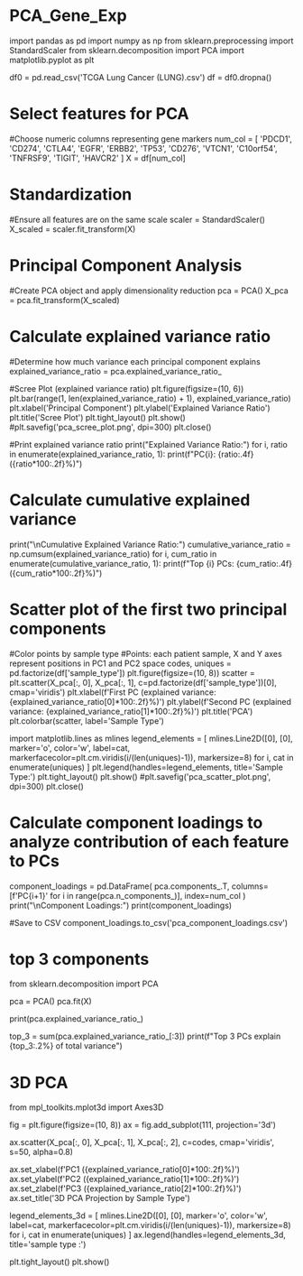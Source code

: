 # PCA_Gene_Exp
import pandas as pd
import numpy as np
from sklearn.preprocessing import StandardScaler
from sklearn.decomposition import PCA
import matplotlib.pyplot as plt

df0 = pd.read_csv('TCGA Lung Cancer (LUNG).csv')
df = df0.dropna()

# Select features for PCA
#Choose numeric columns representing gene markers
num_col = [
    'PDCD1', 'CD274', 'CTLA4', 'EGFR', 'ERBB2', 'TP53', 'CD276', 'VTCN1', 
    'C10orf54', 'TNFRSF9', 'TIGIT', 'HAVCR2'
]
X = df[num_col]

# Standardization
#Ensure all features are on the same scale
scaler = StandardScaler()
X_scaled = scaler.fit_transform(X)

# Principal Component Analysis
#Create PCA object and apply dimensionality reduction
pca = PCA()
X_pca = pca.fit_transform(X_scaled)



# Calculate explained variance ratio
#Determine how much variance each principal component explains
explained_variance_ratio = pca.explained_variance_ratio_

#Scree Plot (explained variance ratio)
plt.figure(figsize=(10, 6))
plt.bar(range(1, len(explained_variance_ratio) + 1), explained_variance_ratio)
plt.xlabel('Principal Component')
plt.ylabel('Explained Variance Ratio')
plt.title('Scree Plot')
plt.tight_layout()
plt.show()
#plt.savefig('pca_scree_plot.png', dpi=300)
plt.close()

#Print explained variance ratio
print("Explained Variance Ratio:")
for i, ratio in enumerate(explained_variance_ratio, 1):
    print(f"PC{i}: {ratio:.4f} ({ratio*100:.2f}%)")
# Calculate cumulative explained variance
print("\nCumulative Explained Variance Ratio:")
cumulative_variance_ratio = np.cumsum(explained_variance_ratio)
for i, cum_ratio in enumerate(cumulative_variance_ratio, 1):
    print(f"Top {i} PCs: {cum_ratio:.4f} ({cum_ratio*100:.2f}%)")



# Scatter plot of the first two principal components
#Color points by sample type
#Points: each patient sample, X and Y axes represent positions in PC1 and PC2 space
codes, uniques = pd.factorize(df['sample_type'])
plt.figure(figsize=(10, 8))
scatter = plt.scatter(X_pca[:, 0], X_pca[:, 1], 
                      c=pd.factorize(df['sample_type'])[0], 
                      cmap='viridis')
plt.xlabel(f'First PC (explained variance: {explained_variance_ratio[0]*100:.2f}%)')
plt.ylabel(f'Second PC (explained variance: {explained_variance_ratio[1]*100:.2f}%)')
plt.title('PCA')
plt.colorbar(scatter, label='Sample Type')

import matplotlib.lines as mlines
legend_elements = [
    mlines.Line2D([0], [0], marker='o', color='w', label=cat,
                  markerfacecolor=plt.cm.viridis(i/(len(uniques)-1)), markersize=8)
    for i, cat in enumerate(uniques)
]
plt.legend(handles=legend_elements, title='Sample Type:')
plt.tight_layout()
plt.show()
#plt.savefig('pca_scatter_plot.png', dpi=300)
plt.close()



# Calculate component loadings to analyze contribution of each feature to PCs
component_loadings = pd.DataFrame(
    pca.components_.T, 
    columns=[f'PC{i+1}' for i in range(pca.n_components_)], 
    index=num_col
)
print("\nComponent Loadings:")
print(component_loadings)

#Save to CSV
component_loadings.to_csv('pca_component_loadings.csv')

# top 3 components
from sklearn.decomposition import PCA

pca = PCA()
pca.fit(X)

print(pca.explained_variance_ratio_)

top_3 = sum(pca.explained_variance_ratio_[:3])
print(f"Top 3 PCs explain {top_3:.2%} of total variance")

# 3D PCA
from mpl_toolkits.mplot3d import Axes3D  

fig = plt.figure(figsize=(10, 8))
ax = fig.add_subplot(111, projection='3d')

ax.scatter(X_pca[:, 0], X_pca[:, 1], X_pca[:, 2], 
           c=codes, cmap='viridis', s=50, alpha=0.8)

ax.set_xlabel(f'PC1 ({explained_variance_ratio[0]*100:.2f}%)')
ax.set_ylabel(f'PC2 ({explained_variance_ratio[1]*100:.2f}%)')
ax.set_zlabel(f'PC3 ({explained_variance_ratio[2]*100:.2f}%)')
ax.set_title('3D PCA Projection by Sample Type')

legend_elements_3d = [
    mlines.Line2D([0], [0], marker='o', color='w', label=cat,
                  markerfacecolor=plt.cm.viridis(i/(len(uniques)-1)), markersize=8)
    for i, cat in enumerate(uniques)
]
ax.legend(handles=legend_elements_3d, title='sample type :')

plt.tight_layout()
plt.show()
